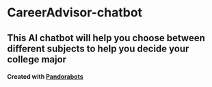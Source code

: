 # CareerAdvisor-chatbot
## This AI chatbot will help you choose between different subjects to help you decide your college major
#### Created with [Pandorabots](https://www.pandorabots.com/)
